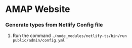 # AMAP Website

### Generate types from Netlify Config file

1. Run the command `./node_modules/netlify-ts/bin/run public/admin/config.yml`
